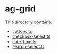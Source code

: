 # ag-grid

This directory contains:

- [buttons.ts](src/lib/utils/ag-grid/buttons.ts)
- [checkbox-select.ts](src/lib/utils/ag-grid/checkbox-select.ts)
- [date-time.ts](src/lib/utils/ag-grid/date-time.ts)
- [search-select.ts](src/lib/utils/ag-grid/search-select.ts)
